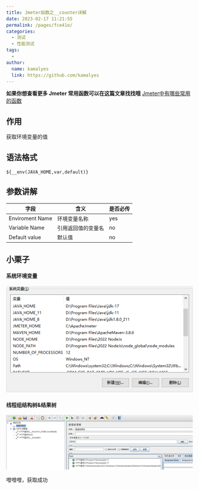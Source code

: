 ```yaml
---
title: Jmeter函数之__counter详解
date: 2023-02-17 11:21:55
permalink: /pages/fce41e/
categories:
  - 测试
  - 性能测试
tags:
  - 
author: 
  name: kamalyes
  link: https://github.com/kamalyes
---
```

**如果你想查看更多 Jmeter 常用函数可以在这篇文章找找哦**
[Jmeter中有哪些常用的函数](./01.Jmeter中有哪些常用的函数.md)

作用
--

获取环境变量的值

语法格式
----

```
${__env(JAVA_HOME,var,default)}
```

参数讲解
----

| 字段 | 含义 | 是否必传 |
| --- | --- | --- |
| Enviroment Name | 环境变量名称 | yes
| Variable Name | 引用返回值的变量名 | no |
| Default value | 默认值 | no |

小栗子
---

#### 系统环境变量

![](../../../assets/images/jmeter/1896876-20200729111616823-703076078.png)

#### 线程组结构树&结果树

![](../../../assets/images/jmeter/1896875-20200729111655898-1636287967.png)

噔噔噔，获取成功
